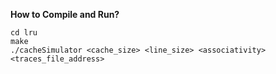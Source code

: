 **How to Compile and Run?**

```
cd lru
make
./cacheSimulator <cache_size> <line_size> <associativity> <traces_file_address>
```
